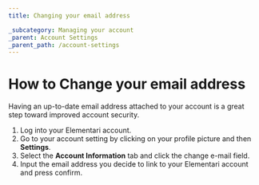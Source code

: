 ```yaml
---
title: Changing your email address

_subcategory: Managing your account
_parent: Account Settings
_parent_path: /account-settings
---
```


# How to Change your email address

Having an up-to-date email address attached to your account is a great step toward improved account security.

1. Log into your Elementari account.
2. Go to your account setting by clicking on your profile picture and then **Settings**.
3. Select the **Account Information** tab and click the change e-mail field.
4. Input the email address you decide to link to your Elementari account and press confirm.